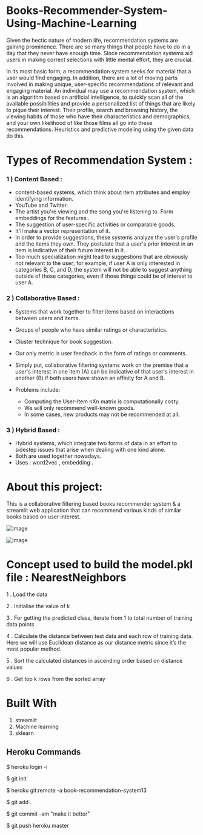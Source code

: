# Books-Recommender-System-Using-Machine-Learning

Given the hectic nature of modern life, recommendation systems are gaining prominence. There are so many things that people have to do in a day that they never have enough time. Since recommendation systems aid users in making correct selections with little mental effort, they are crucial.

In its most basic form, a recommendation system seeks for material that a user would find engaging. In addition, there are a lot of moving parts involved in making unique, user-specific recommendations of relevant and engaging material. An individual may use a recommendation system, which is an algorithm based on artificial intelligence, to quickly scan all of the available possibilities and provide a personalized list of things that are likely to pique their interest. Their profile, search and browsing history, the viewing habits of those who have their characteristics and demographics, and your own likelihood of like those films all go into these recommendations. Heuristics and predictive modeling using the given data do this.

# Types of Recommendation System :

### 1 ) Content Based :
- content-based systems, which think about item attributes and employ identifying information.
- YouTube and Twitter.
- The artist you're viewing and the song you're listening to. Form embeddings for the features .
- The suggestion of user-specific activities or comparable goods.
- It'll make a vector representation of it.
- In order to provide suggestions, these systems analyze the user's profile and the items they own. They postulate that a user's prior interest in an item is indicative of their future interest in it.
- Too much specialization might lead to suggestions that are obviously not relevant to the user; for example, if user A is only interested in categories B, C, and D, the system will not be able to suggest anything outside of those categories, even if those things could be of interest to user A.

### 2 ) Collaborative Based :
- Systems that work together to filter items based on interactions between users and items.
- Groups of people who have similar ratings or characteristics.
- Cluster technique for book suggestion.
- Our only metric is user feedback in the form of ratings or comments.
- Simply put, collaborative filtering systems work on the premise that a user's interest in one item (A) can be indicative of that user's interest in another (B) if both users have shown an affinity for A and B.

- Problems include:
    - Computing the User-Item nXn matrix is computationally costy.
    - We will only recommend well-known goods.
    - In some cases, new products may not be recommended at all.
 
### 3 ) Hybrid Based :
- Hybrid systems, which integrate two forms of data in an effort to sidestep issues that arise when dealing with one kind alone.
- Both are used together nowadays.
- Uses : word2vec , embedding . 

# About this project:
This is a collaborative filtering based books recommender system & a streamlit web application that can recommend various kinds of similar books based on user interest.

![image](https://github.com/user-attachments/assets/db5614f1-5af7-4d46-874f-be5a5663f002)

![image](https://github.com/user-attachments/assets/c9b00afb-8a17-4fb2-a641-d8281927d42b)



# Concept used to build the model.pkl file : NearestNeighbors

1 . Load the data
	
2 . Initialise the value of k

3 . For getting the predicted class, iterate from 1 to total number of training data points

4 . Calculate the distance between test data and each row of training data. Here we will use Euclidean distance as our distance metric since it’s the most popular method. 

5 . Sort the calculated distances in ascending order based on distance values
	
6 . Get top k rows from the sorted array

# Built With
1. streamlit
2. Machine learning
3. sklearn

## Heroku Commands
$ heroku login -i

$ git init

$ heroku git:remote -a book-recommendation-system13

$ git add . 

$ git commit -am "make it better"

$ git push heroku master


